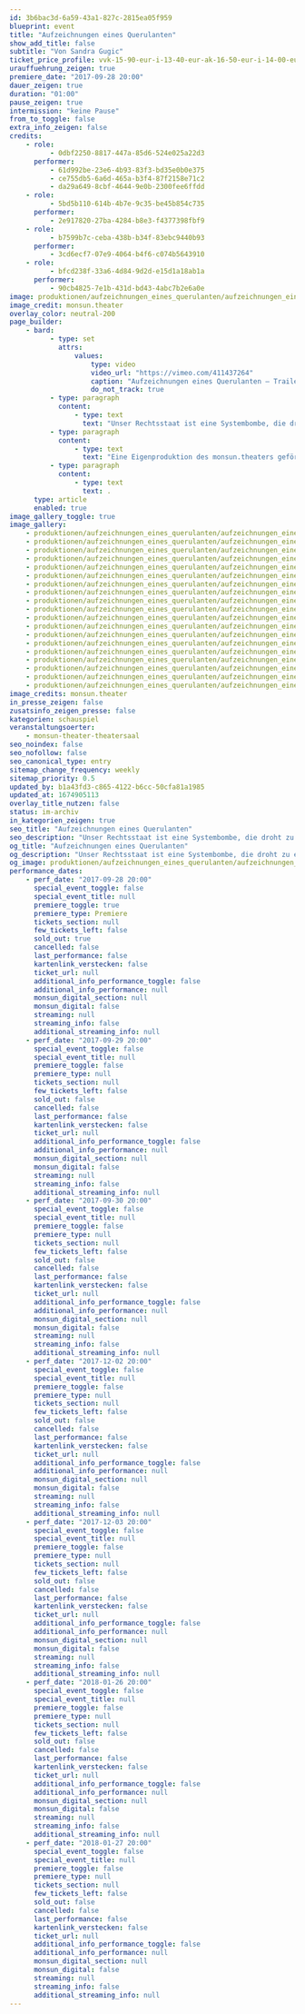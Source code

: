 ```yaml
---
id: 3b6bac3d-6a59-43a1-827c-2815ea05f959
blueprint: event
title: "Aufzeichnungen eines Querulanten"
show_add_title: false
subtitle: "Von Sandra Gugic"
ticket_price_profile: vvk-15-90-eur-i-13-40-eur-ak-16-50-eur-i-14-00-eur
urauffuehrung_zeigen: true
premiere_date: "2017-09-28 20:00"
dauer_zeigen: true
duration: "01:00"
pause_zeigen: true
intermission: "keine Pause"
from_to_toggle: false
extra_info_zeigen: false
credits:
    - role:
          - 0dbf2250-8817-447a-85d6-524e025a22d3
      performer:
          - 61d992be-23e6-4b93-83f3-bd35e0b0e375
          - ce755db5-6a6d-465a-b3f4-87f2158e71c2
          - da29a649-8cbf-4644-9e0b-2300fee6ffdd
    - role:
          - 5bd5b110-614b-4b7e-9c35-be45b854c735
      performer:
          - 2e917820-27ba-4284-b8e3-f4377398fbf9
    - role:
          - b7599b7c-ceba-438b-b34f-83ebc9440b93
      performer:
          - 3cd6ecf7-07e9-4064-b4f6-c074b5643910
    - role:
          - bfcd238f-33a6-4d84-9d2d-e15d1a18ab1a
      performer:
          - 90cb4825-7e1b-431d-bd43-4abc7b2e6a0e
image: produktionen/aufzeichnungen_eines_querulanten/aufzeichnungen_eines_querulanten_c_monsun.theater_cover.jpg
image_credit: monsun.theater
overlay_color: neutral-200
page_builder:
    - bard:
          - type: set
            attrs:
                values:
                    type: video
                    video_url: "https://vimeo.com/411437264"
                    caption: "Aufzeichnungen eines Querulanten – Trailer"
                    do_not_track: true
          - type: paragraph
            content:
                - type: text
                  text: "Unser Rechtsstaat ist eine Systembombe, die droht zu explodieren, sobald die öffentliche Sicherheit und Freiheit gefährdet scheint. Steht eine Einzelperson in Verdacht ein Staatsfeind oder Terrorverdächtiger zu sein, werden deren Rechte plötzlich brüchig. Im Wahn nach Kontrolle und dem Schutz unserer Demokratie steht die Balance zwischen dem Recht des Staates und der Einzelperson in Frage. Was in Deutschland und anderen europäischen Staaten schon längst begonnen hat, ist ein Terrorkrieg, der in einer Informationsflut der Medien und der öffentlichen Meinung und Institutionen expandiert und unser Rechtstaatssystem mit all seinen Werten ins Wanken bringt. Der 23-jährige Deutsche Josef S. wurde am 24. Januar 2014 auf einer Demonstration gegen den sogenannten Wiener Akademikerball festgenommen und am 14. Juli 2014, nach einem halben Jahr in Untersuchungshaft, zu einer Haftstrafe von zwölf Monaten verurteilt. Er hat keine Bomben gelegt, er hat nicht getötet, er war auf einer Demonstration. Clemens Lahner, der Anwalt von Josef S., ist der Ansicht, sein Mandant sei in den Fokus der Ermittlungen geraten, weil er einen Pullover mit der Aufschrift „Boykott“ trug, den man auch im Dunkeln gut erkennen konnte. Ein ORF-Bericht belege, dass Josef S. einen Mistkübel aufgestellt und nicht geworfen habe. Auf Überwachungskameras von Geschäften in der Fußgängerzone ist Josef S. nur laufend, nie prügelnd zu sehen. Wenn die Verwundbarkeit offenbar wird, greift das System zu Maßnahmen, die unmittelbar die Rechte und das Schicksal des Individuums betreffen. Doch damit droht es außer Kontrolle zu geraten und an seinem eigenen Fundament zu scheitern. Begeht der Rechtstaat damit nicht selbst einen Terrorakt?"
          - type: paragraph
            content:
                - type: text
                  text: "Eine Eigenproduktion des monsun.theaters gefördert durch die Behörde für Kultur und Medien Hamburg"
          - type: paragraph
            content:
                - type: text
                  text: .
      type: article
      enabled: true
image_gallery_toggle: true
image_gallery:
    - produktionen/aufzeichnungen_eines_querulanten/aufzeichnungen_eines_querulanten_c_monsun.theater_01.jpg
    - produktionen/aufzeichnungen_eines_querulanten/aufzeichnungen_eines_querulanten_c_monsun.theater_02.jpg
    - produktionen/aufzeichnungen_eines_querulanten/aufzeichnungen_eines_querulanten_c_monsun.theater_03.jpg
    - produktionen/aufzeichnungen_eines_querulanten/aufzeichnungen_eines_querulanten_c_monsun.theater_04.jpg
    - produktionen/aufzeichnungen_eines_querulanten/aufzeichnungen_eines_querulanten_c_monsun.theater_05.jpg
    - produktionen/aufzeichnungen_eines_querulanten/aufzeichnungen_eines_querulanten_c_monsun.theater_06.jpg
    - produktionen/aufzeichnungen_eines_querulanten/aufzeichnungen_eines_querulanten_c_monsun.theater_08.jpg
    - produktionen/aufzeichnungen_eines_querulanten/aufzeichnungen_eines_querulanten_c_monsun.theater_09.jpg
    - produktionen/aufzeichnungen_eines_querulanten/aufzeichnungen_eines_querulanten_c_monsun.theater_10.jpg
    - produktionen/aufzeichnungen_eines_querulanten/aufzeichnungen_eines_querulanten_c_monsun.theater_11.jpg
    - produktionen/aufzeichnungen_eines_querulanten/aufzeichnungen_eines_querulanten_c_monsun.theater_12.jpg
    - produktionen/aufzeichnungen_eines_querulanten/aufzeichnungen_eines_querulanten_c_monsun.theater_14.jpg
    - produktionen/aufzeichnungen_eines_querulanten/aufzeichnungen_eines_querulanten_c_monsun.theater_15.jpg
    - produktionen/aufzeichnungen_eines_querulanten/aufzeichnungen_eines_querulanten_c_monsun.theater_16.jpg
    - produktionen/aufzeichnungen_eines_querulanten/aufzeichnungen_eines_querulanten_c_monsun.theater_17.jpg
    - produktionen/aufzeichnungen_eines_querulanten/aufzeichnungen_eines_querulanten_c_monsun.theater_18.jpg
    - produktionen/aufzeichnungen_eines_querulanten/aufzeichnungen_eines_querulanten_c_monsun.theater_19.jpg
    - produktionen/aufzeichnungen_eines_querulanten/aufzeichnungen_eines_querulanten_c_monsun.theater_20.jpg
    - produktionen/aufzeichnungen_eines_querulanten/aufzeichnungen_eines_querulanten_c_monsun.theater_21.jpg
image_credits: monsun.theater
in_presse_zeigen: false
zusatsinfo_zeigen_presse: false
kategorien: schauspiel
veranstaltungsoerter:
    - monsun-theater-theatersaal
seo_noindex: false
seo_nofollow: false
seo_canonical_type: entry
sitemap_change_frequency: weekly
sitemap_priority: 0.5
updated_by: b1a43fd3-c865-4122-b6cc-50cfa81a1985
updated_at: 1674905113
overlay_title_nutzen: false
status: im-archiv
in_kategorien_zeigen: true
seo_title: "Aufzeichnungen eines Querulanten"
seo_description: "Unser Rechtsstaat ist eine Systembombe, die droht zu explodieren, sobald die öffentliche Sicherheit und Freiheit gefährdet scheint."
og_title: "Aufzeichnungen eines Querulanten"
og_description: "Unser Rechtsstaat ist eine Systembombe, die droht zu explodieren, sobald die öffentliche Sicherheit und Freiheit gefährdet scheint."
og_image: produktionen/aufzeichnungen_eines_querulanten/aufzeichnungen_eines_querulanten_social_media.jpg
performance_dates:
    - perf_date: "2017-09-28 20:00"
      special_event_toggle: false
      special_event_title: null
      premiere_toggle: true
      premiere_type: Premiere
      tickets_section: null
      few_tickets_left: false
      sold_out: true
      cancelled: false
      last_performance: false
      kartenlink_verstecken: false
      ticket_url: null
      additional_info_performance_toggle: false
      additional_info_performance: null
      monsun_digital_section: null
      monsun_digital: false
      streaming: null
      streaming_info: false
      additional_streaming_info: null
    - perf_date: "2017-09-29 20:00"
      special_event_toggle: false
      special_event_title: null
      premiere_toggle: false
      premiere_type: null
      tickets_section: null
      few_tickets_left: false
      sold_out: false
      cancelled: false
      last_performance: false
      kartenlink_verstecken: false
      ticket_url: null
      additional_info_performance_toggle: false
      additional_info_performance: null
      monsun_digital_section: null
      monsun_digital: false
      streaming: null
      streaming_info: false
      additional_streaming_info: null
    - perf_date: "2017-09-30 20:00"
      special_event_toggle: false
      special_event_title: null
      premiere_toggle: false
      premiere_type: null
      tickets_section: null
      few_tickets_left: false
      sold_out: false
      cancelled: false
      last_performance: false
      kartenlink_verstecken: false
      ticket_url: null
      additional_info_performance_toggle: false
      additional_info_performance: null
      monsun_digital_section: null
      monsun_digital: false
      streaming: null
      streaming_info: false
      additional_streaming_info: null
    - perf_date: "2017-12-02 20:00"
      special_event_toggle: false
      special_event_title: null
      premiere_toggle: false
      premiere_type: null
      tickets_section: null
      few_tickets_left: false
      sold_out: false
      cancelled: false
      last_performance: false
      kartenlink_verstecken: false
      ticket_url: null
      additional_info_performance_toggle: false
      additional_info_performance: null
      monsun_digital_section: null
      monsun_digital: false
      streaming: null
      streaming_info: false
      additional_streaming_info: null
    - perf_date: "2017-12-03 20:00"
      special_event_toggle: false
      special_event_title: null
      premiere_toggle: false
      premiere_type: null
      tickets_section: null
      few_tickets_left: false
      sold_out: false
      cancelled: false
      last_performance: false
      kartenlink_verstecken: false
      ticket_url: null
      additional_info_performance_toggle: false
      additional_info_performance: null
      monsun_digital_section: null
      monsun_digital: false
      streaming: null
      streaming_info: false
      additional_streaming_info: null
    - perf_date: "2018-01-26 20:00"
      special_event_toggle: false
      special_event_title: null
      premiere_toggle: false
      premiere_type: null
      tickets_section: null
      few_tickets_left: false
      sold_out: false
      cancelled: false
      last_performance: false
      kartenlink_verstecken: false
      ticket_url: null
      additional_info_performance_toggle: false
      additional_info_performance: null
      monsun_digital_section: null
      monsun_digital: false
      streaming: null
      streaming_info: false
      additional_streaming_info: null
    - perf_date: "2018-01-27 20:00"
      special_event_toggle: false
      special_event_title: null
      premiere_toggle: false
      premiere_type: null
      tickets_section: null
      few_tickets_left: false
      sold_out: false
      cancelled: false
      last_performance: false
      kartenlink_verstecken: false
      ticket_url: null
      additional_info_performance_toggle: false
      additional_info_performance: null
      monsun_digital_section: null
      monsun_digital: false
      streaming: null
      streaming_info: false
      additional_streaming_info: null
---
```

